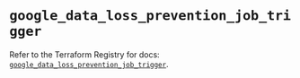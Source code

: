 # `google_data_loss_prevention_job_trigger`

Refer to the Terraform Registry for docs: [`google_data_loss_prevention_job_trigger`](https://registry.terraform.io/providers/hashicorp/google-beta/6.23.0/docs/resources/google_data_loss_prevention_job_trigger).
